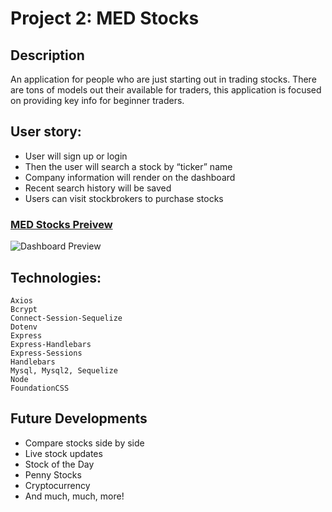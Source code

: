 # Project 2: MED Stocks

## Description 
An application for people who are just starting out in trading stocks. There are tons of models out their available for traders, this application is focused on providing key info for beginner traders.

## User story: 
* User will sign up or login 
* Then the user will search a stock by “ticker” name 
* Company information will render on the dashboard
* Recent search history will be saved
* Users can visit stockbrokers to purchase stocks

### [MED Stocks Preivew](https://medstocks.herokuapp.com/)

![Dashboard Preview](dashboardpreview.png)

## Technologies:
``` 
Axios
Bcrypt
Connect-Session-Sequelize
Dotenv
Express
Express-Handlebars
Express-Sessions
Handlebars
Mysql, Mysql2, Sequelize
Node
FoundationCSS
```
## Future Developments
* Compare stocks side by side
* Live stock updates
* Stock of the Day
* Penny Stocks
* Cryptocurrency 
* And much, much, more!
